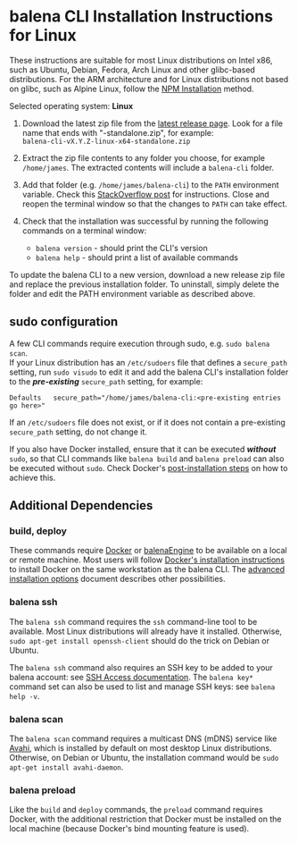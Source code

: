 # balena CLI Installation Instructions for Linux

These instructions are suitable for most Linux distributions on Intel x86, such as
Ubuntu, Debian, Fedora, Arch Linux and other glibc-based distributions.
For the ARM architecture and for Linux distributions not based on glibc, such as
Alpine Linux, follow the [NPM Installation](./INSTALL-ADVANCED.md#npm-installation)
method.

Selected operating system: **Linux**

1. Download the latest zip file from the [latest release
   page](https://github.com/balena-io/balena-cli/releases/latest). Look for a file name that ends
   with "-standalone.zip", for example:  
   `balena-cli-vX.Y.Z-linux-x64-standalone.zip`

2. Extract the zip file contents to any folder you choose, for example `/home/james`.
   The extracted contents will include a `balena-cli` folder.

3. Add that folder (e.g. `/home/james/balena-cli`) to the `PATH` environment variable.
   Check this [StackOverflow
   post](https://stackoverflow.com/questions/14637979/how-to-permanently-set-path-on-linux-unix)
   for instructions. Close and reopen the terminal window so that the changes to `PATH`
   can take effect.

4. Check that the installation was successful by running the following commands on a
   terminal window:  
   * `balena version` - should print the CLI's version
   * `balena help` - should print a list of available commands

To update the balena CLI to a new version, download a new release zip file and replace the previous
installation folder. To uninstall, simply delete the folder and edit the PATH environment variable
as described above.

## sudo configuration

A few CLI commands require execution through sudo, e.g. `sudo balena scan`.  
If your Linux distribution has an `/etc/sudoers` file that defines a `secure_path`
setting, run `sudo visudo` to edit it and add the balena CLI's installation folder to
the ***pre-existing*** `secure_path` setting, for example:

```text
Defaults   secure_path="/home/james/balena-cli:<pre-existing entries go here>"
```

If an `/etc/sudoers` file does not exist, or if it does not contain a pre-existing
`secure_path` setting, do not change it.

If you also have Docker installed, ensure that it can be executed ***without*** `sudo`, so that
CLI commands like `balena build` and `balena preload` can also be executed without `sudo`.
Check Docker's [post-installation
steps](https://docs.docker.com/engine/install/linux-postinstall/) on how to achieve this.

## Additional Dependencies

### build, deploy

These commands require [Docker](https://docs.docker.com/install/overview/) or
[balenaEngine](https://www.balena.io/engine/) to be available on a local or remote
machine. Most users will follow [Docker's installation
instructions](https://docs.docker.com/install/overview/) to install Docker on the same
workstation as the balena CLI. The [advanced installation
options](./INSTALL-ADVANCED.md#additional-dependencies) document describes other possibilities.

### balena ssh

The `balena ssh` command requires the `ssh` command-line tool to be available. Most Linux
distributions will already have it installed. Otherwise, `sudo apt-get install openssh-client`
should do the trick on Debian or Ubuntu.

The `balena ssh` command also requires an SSH key to be added to your balena account: see [SSH
Access documentation](https://www.balena.io/docs/learn/manage/ssh-access/). The `balena key*`
command set can also be used to list and manage SSH keys: see `balena help -v`.

### balena scan

The `balena scan` command requires a multicast DNS (mDNS) service like
[Avahi](https://en.wikipedia.org/wiki/Avahi_(software)), which is installed by default on most
desktop Linux distributions. Otherwise, on Debian or Ubuntu, the installation command would be
`sudo apt-get install avahi-daemon`.

### balena preload

Like the `build` and `deploy` commands, the `preload` command requires Docker, with the additional
restriction that Docker must be installed on the local machine (because Docker's bind mounting
feature is used).

